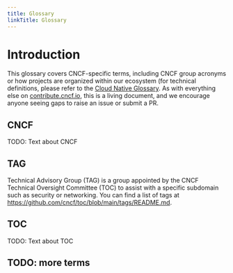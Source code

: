 ```yaml
---
title: Glossary
linkTitle: Glossary
---
```



# Introduction

This glossary covers CNCF-specific terms, including CNCF group acronyms or how projects are organized within our ecosystem (for technical definitions, please refer to the [Cloud Native Glossary](https://glossary.cncf.io/). As with everything else on [contribute.cncf.io](https://contribute.cncf.io/), this is a living document, and we encourage anyone seeing gaps to raise an issue or submit a PR. 


## CNCF

TODO: Text about CNCF

## TAG

Technical Advisory Group (TAG) is a group appointed by the CNCF Technical Oversight Committee (TOC) to assist with a specific subdomain such as security or networking. You can find a list of tags at https://github.com/cncf/toc/blob/main/tags/README.md.

## TOC

TODO: Text about TOC

## TODO: more terms

